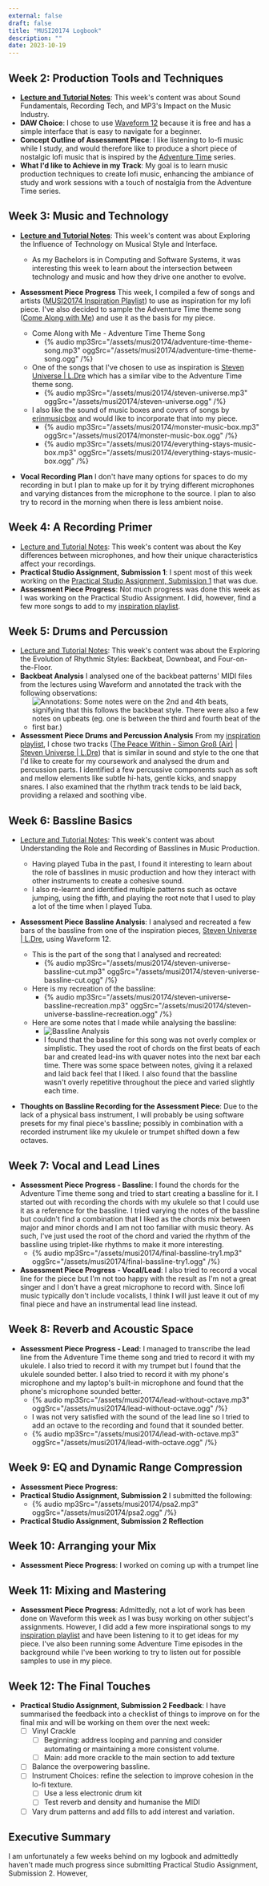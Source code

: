 ```yaml
---
external: false
draft: false
title: "MUSI20174 Logbook"
description: ""
date: 2023-10-19
---
```


## Week 2: Production Tools and Techniques

- [**Lecture and Tutorial Notes**](/musi20174/w2): This week's content was about Sound Fundamentals, Recording Tech, and MP3's Impact on the Music Industry.
- **DAW Choice**: I chose to use [Waveform 12](https://www.tracktion.com/products/waveform-free) because it is free and has a simple interface that is easy to navigate for a beginner.
- **Concept Outline of Assessment Piece**: I like listening to lo-fi music while I study, and would therefore like to produce a short piece of nostalgic lofi music that is inspired by the [Adventure Time](https://en.wikipedia.org/wiki/Adventure_Time) series.
- **What I'd like to Achieve in my Track**: My goal is to learn music production techniques to create lofi music, enhancing the ambiance of study and work sessions with a touch of nostalgia from the Adventure Time series.

## Week 3: Music and Technology

- [**Lecture and Tutorial Notes**](/musi20174/w3/): This week's content was about Exploring the Influence of Technology on Musical Style and Interface.
  - As my Bachelors is in Computing and Software Systems, it was interesting this week to learn about the intersection between technology and music and how they drive one another to evolve.
- **Assessment Piece Progress** This week, I compiled a few of songs and artists ([MUSI20174 Inspiration Playlist](https://www.youtube.com/playlist?list=PLcZLVFyemx_bQ8pQ3VP2tdEXcXcEvy_Tg)) to use as inspiration for my lofi piece. I've also decided to sample the Adventure Time theme song ([Come Along with Me](https://www.youtube.com/watch?v=nwAL24rbDi4)) and use it as the basis for my piece.

  - Come Along with Me - Adventure Time Theme Song
    - {% audio mp3Src="/assets/musi20174/adventure-time-theme-song.mp3" oggSrc="/assets/musi20174/adventure-time-theme-song.ogg" /%}
  - One of the songs that I've chosen to use as inspiration is [Steven Universe | L.Dre](https://www.youtube.com/watch?v=7_RVoLCx7MU&list=PLcZLVFyemx_bQ8pQ3VP2tdEXcXcEvy_Tg&index=2) which has a similar vibe to the Adventure Time theme song.
    - {% audio mp3Src="/assets/musi20174/steven-universe.mp3" oggSrc="/assets/musi20174/steven-universe.ogg" /%}
  - I also like the sound of music boxes and covers of songs by [erinmusicbox](https://www.youtube.com/@erinmusicbox) and would like to incorporate that into my piece.
    - {% audio mp3Src="/assets/musi20174/monster-music-box.mp3" oggSrc="/assets/musi20174/monster-music-box.ogg" /%}
    - {% audio mp3Src="/assets/musi20174/everything-stays-music-box.mp3" oggSrc="/assets/musi20174/everything-stays-music-box.ogg" /%}

- **Vocal Recording Plan** I don't have many options for spaces to do my recording in but I plan to make up for it by trying different microphones and varying distances from the microphone to the source. I plan to also try to record in the morning when there is less ambient noise.

## Week 4: A Recording Primer

- [Lecture and Tutorial Notes](/musi20174/w4/): This week's content was about the Key differences between microphones, and how their unique characteristics affect your recordings.
- **Practical Studio Assignment, Submission 1**: I spent most of this week working on the [Practical Studio Assignment, Submission 1](/musi20174/w4-assignment/) that was due.
- **Assessment Piece Progress**: Not much progress was done this week as I was working on the Practical Studio Assignment. I did, however, find a few more songs to add to my [inspiration playlist](https://www.youtube.com/playlist?list=PLcZLVFyemx_bQ8pQ3VP2tdEXcXcEvy_Tg).

## Week 5: Drums and Percussion

- [Lecture and Tutorial Notes](/musi20174/w5/): This week's content was about the Exploring the Evolution of Rhythmic Styles: Backbeat, Downbeat, and Four-on-the-Floor.
- **Backbeat Analysis** I analysed one of the backbeat patterns' MIDI files from the lectures using Waveform and annotated the track with the following observations:
  - ![Annotations: Some notes were on the 2nd and 4th beats, signifying that this follows the backbeat style. There were also a few notes on upbeats (eg. one is between the third and fourth beat of the first bar.)](/assets/musi20174/w5-beat-analysis.png)
- **Assessment Piece Drums and Percussion Analysis** From my [inspiration playlist](https://www.youtube.com/playlist?list=PLcZLVFyemx_bQ8pQ3VP2tdEXcXcEvy_Tg), I chose two tracks ([The Peace Within - Simon Groß (Air)](https://www.youtube.com/watch?v=97h99XZrKtQ&pp=ygUVVGhlIFBlYWNlIFdpdGhpbiBsb2Zp) | [Steven Universe | L.Dre](https://www.youtube.com/watch?v=7_RVoLCx7MU&list=PLcZLVFyemx_bQ8pQ3VP2tdEXcXcEvy_Tg&index=1&pp=gAQBiAQB8AUB)) that is similar in sound and style to the one that I'd like to create for my coursework and analysed the drum and percussion parts. I identified a few percussive components such as soft and mellow elements like subtle hi-hats, gentle kicks, and snappy snares. I also examined that the rhythm track tends to be laid back, providing a relaxed and soothing vibe.

## Week 6: Bassline Basics

- [Lecture and Tutorial Notes](/musi20174/w6/): This week's content was about Understanding the Role and Recording of Basslines in Music Production.

  - Having played Tuba in the past, I found it interesting to learn about the role of basslines in music production and how they interact with other instruments to create a cohesive sound.
  - I also re-learnt and identified multiple patterns such as octave jumping, using the fifth, and playing the root note that I used to play a lot of the time when I played Tuba.

- **Assessment Piece Bassline Analysis**: I analysed and recreated a few bars of the bassline from one of the inspiration pieces, [Steven Universe | L.Dre](https://www.youtube.com/watch?v=7_RVoLCx7MU&list=PLcZLVFyemx_bQ8pQ3VP2tdEXcXcEvy_Tg&index=1&pp=gAQBiAQB8AUB), using Waveform 12.

  - This is the part of the song that I analysed and recreated:
    - {% audio mp3Src="/assets/musi20174/steven-universe-bassline-cut.mp3" oggSrc="/assets/musi20174/steven-universe-bassline-cut.ogg" /%}
  - Here is my recreation of the bassline:
    - {% audio mp3Src="/assets/musi20174/steven-universe-bassline-recreation.mp3" oggSrc="/assets/musi20174/steven-universe-bassline-recreation.ogg" /%}
  - Here are some notes that I made while analysing the bassline:
    - ![Bassline Analysis](/assets/musi20174/bassline-analysis.png)
    - I found that the bassline for this song was not overly complex or simplistic. They used the root of chords on the first beats of each bar and created lead-ins with quaver notes into the next bar each time. There was some space between notes, giving it a relaxed and laid back feel that I liked. I also found that the bassline wasn't overly repetitive throughout the piece and varied slightly each time.

- **Thoughts on Bassline Recording for the Assessment Piece**: Due to the lack of a physical bass instrument, I will probably be using software presets for my final piece's bassline; possibly in combination with a recorded instrument like my ukulele or trumpet shifted down a few octaves.

## Week 7: Vocal and Lead Lines

- **Assessment Piece Progress - Bassline**: I found the chords for the Adventure Time theme song and tried to start creating a bassline for it. I started out with recording the chords with my ukulele so that I could use it as a reference for the bassline. I tried varying the notes of the bassline but couldn't find a combination that I liked as the chords mix between major and minor chords and I am not too familiar with music theory. As such, I've just used the root of the chord and varied the rhythm of the bassline using triplet-like rhythms to make it more interesting.
  - {% audio mp3Src="/assets/musi20174/final-bassline-try1.mp3" oggSrc="/assets/musi20174/final-bassline-try1.ogg" /%}
- **Assessment Piece Progress - Vocal/Lead**: I also tried to record a vocal line for the piece but I'm not too happy with the result as I'm not a great singer and I don't have a great microphone to record with. Since lofi music typically don't include vocalists, I think I will just leave it out of my final piece and have an instrumental lead line instead.

## Week 8: Reverb and Acoustic Space

- **Assessment Piece Progress - Lead**: I managed to transcribe the lead line from the Adventure Time theme song and tried to record it with my ukulele. I also tried to record it with my trumpet but I found that the ukulele sounded better. I also tried to record it with my phone's microphone and my laptop's built-in microphone and found that the phone's microphone sounded better.
  - {% audio mp3Src="/assets/musi20174/lead-without-octave.mp3" oggSrc="/assets/musi20174/lead-without-octave.ogg" /%}
  - I was not very satisfied with the sound of the lead line so I tried to add an octave to the recording and found that it sounded better.
  - {% audio mp3Src="/assets/musi20174/lead-with-octave.mp3" oggSrc="/assets/musi20174/lead-with-octave.ogg" /%}

## Week 9: EQ and Dynamic Range Compression

- **Assessment Piece Progress**:
- **Practical Studio Assignment, Submission 2** I submitted the following:
  - {% audio mp3Src="/assets/musi20174/psa2.mp3" oggSrc="/assets/musi20174/psa2.ogg" /%}
- **Practical Studio Assignment, Submission 2 Reflection**

## Week 10: Arranging your Mix

- **Assessment Piece Progress**: I worked on coming up with a trumpet line 
  <!-- - {% audio mp3Src="/assets/musi20174/arrangement-try1.mp3" oggSrc="/assets/musi20174/arrangement-try1.ogg" /%} -->

## Week 11: Mixing and Mastering

- **Assessment Piece Progress**: Admittedly, not a lot of work has been done on Waveform this week as I was busy working on other subject's assignments. However, I did add a few more inspirational songs to my [inspiration playlist](https://www.youtube.com/playlist?list=PLcZLVFyemx_bQ8pQ3VP2tdEXcXcEvy_Tg) and have been listening to it to get ideas for my piece. I've also been running some Adventure Time episodes in the background while I've been working to try to listen out for possible samples to use in my piece.

## Week 12: The Final Touches

- **Practical Studio Assignment, Submission 2 Feedback**: I have summarised the feedback into a checklist of things to improve on for the final mix and will be working on them over the next week:
  - [ ] Vinyl Crackle
    - [ ] Beginning: address looping and panning and consider automating or maintaining a more consistent volume.
    - [ ] Main: add more crackle to the main section to add texture
  - [ ] Balance the overpowering bassline.
  - [ ] Instrument Choices: refine the selection to improve cohesion in the lo-fi texture.
    - [ ] Use a less electronic drum kit
    - [ ] Test reverb and density and humanise the MIDI
  - [ ] Vary drum patterns and add fills to add interest and variation.

## Executive Summary

I am unfortunately a few weeks behind on my logbook and admittedly haven't made much progress since submitting Practical Studio Assignment, Submission 2. However,
